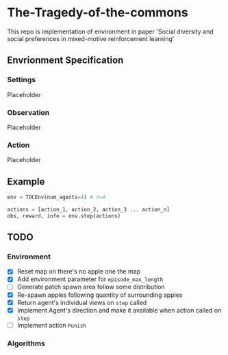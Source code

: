 # The-Tragedy-of-the-commons
This repo is implementation of environment in paper 'Social diversity and social preferences in mixed-motive reinforcement learning'


## Envrionment Specification
### Settings
Placeholder

### Observation
Placeholder

### Action
Placeholder

## Example
```python
env = TOCEnv(num_agents=4) # n=4

actions = [action_1, action_2, action_3 ... action_n]
obs, reward, info = env.step(actions)
```


## TODO
### Environment
- [X] Reset map on there's no apple one the map
- [X] Add environment parameter for `episode_max_length`
- [ ] Generate patch spawn area follow some distribution
- [X] Re-spawn apples following quantity of surrounding apples
- [X] Return agent's individual views on `step` called
- [X] Implement Agent's direction and make it available when action called on `step`
- [ ] Implement action `Punish`

### Algorithms
